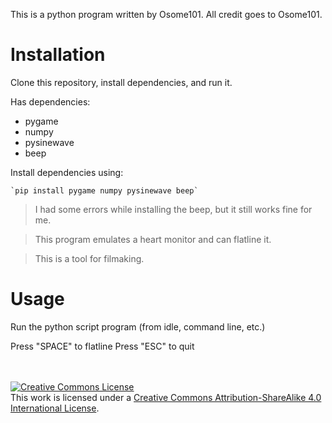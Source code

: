 This is a python program written by Osome101. All credit goes to Osome101.

# Installation

Clone this repository, install dependencies, and run it.

Has dependencies:
+ pygame
+ numpy
+ pysinewave
+ beep

Install dependencies using:

    `pip install pygame numpy pysinewave beep`

> I had some errors while installing the beep, but it still works fine for me.

> This program emulates a heart monitor and can flatline it.

> This is a tool for filmaking.


# Usage

Run the python script program (from idle, command line, etc.)

Press "SPACE" to flatline
Press "ESC" to quit

<br>
<br>
<a rel="license" href="http://creativecommons.org/licenses/by-sa/4.0/"><img alt="Creative Commons License" style="border-width:0" src="https://i.creativecommons.org/l/by-sa/4.0/88x31.png" /></a><br />This work is licensed under a <a rel="license" href="http://creativecommons.org/licenses/by-sa/4.0/">Creative Commons Attribution-ShareAlike 4.0 International License</a>.